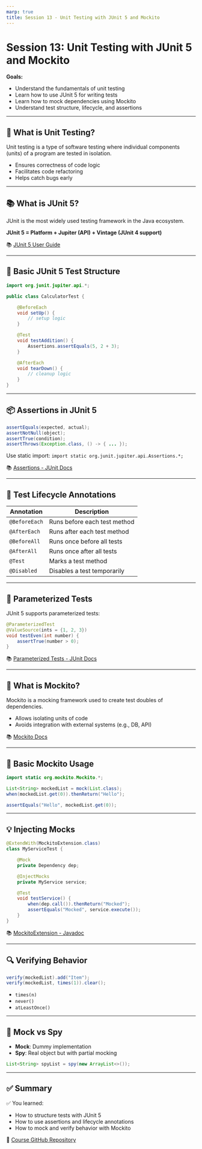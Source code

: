 ```yaml
---
marp: true
title: Session 13 - Unit Testing with JUnit 5 and Mockito
---
```


# Session 13: Unit Testing with JUnit 5 and Mockito

**Goals:**
- Understand the fundamentals of unit testing
- Learn how to use JUnit 5 for writing tests
- Learn how to mock dependencies using Mockito
- Understand test structure, lifecycle, and assertions

---

## 🧪 What is Unit Testing?

Unit testing is a type of software testing where individual components (units) of a program are tested in isolation.

- Ensures correctness of code logic
- Facilitates code refactoring
- Helps catch bugs early

---

## 📚 What is JUnit 5?

JUnit is the most widely used testing framework in the Java ecosystem.

**JUnit 5 = Platform + Jupiter (API) + Vintage (JUnit 4 support)**

📚 [JUnit 5 User Guide](https://junit.org/junit5/docs/current/user-guide/)

---

## 🚀 Basic JUnit 5 Test Structure

```java
import org.junit.jupiter.api.*;

public class CalculatorTest {

    @BeforeEach
    void setUp() {
        // setup logic
    }

    @Test
    void testAddition() {
        Assertions.assertEquals(5, 2 + 3);
    }

    @AfterEach
    void tearDown() {
        // cleanup logic
    }
}
```

---

## 📦 Assertions in JUnit 5

```java
assertEquals(expected, actual);
assertNotNull(object);
assertTrue(condition);
assertThrows(Exception.class, () -> { ... });
```

Use static import: `import static org.junit.jupiter.api.Assertions.*;`

📚 [Assertions - JUnit Docs](https://junit.org/junit5/docs/current/api/org.junit.jupiter.api/org/junit/jupiter/api/Assertions.html)

---

## 🔁 Test Lifecycle Annotations

| Annotation       | Description                     |
|------------------|---------------------------------|
| `@BeforeEach`    | Runs before each test method    |
| `@AfterEach`     | Runs after each test method     |
| `@BeforeAll`     | Runs once before all tests      |
| `@AfterAll`      | Runs once after all tests       |
| `@Test`          | Marks a test method             |
| `@Disabled`      | Disables a test temporarily     |

---

## 📌 Parameterized Tests

JUnit 5 supports parameterized tests:

```java
@ParameterizedTest
@ValueSource(ints = {1, 2, 3})
void testEven(int number) {
    assertTrue(number > 0);
}
```

📚 [Parameterized Tests - JUnit Docs](https://junit.org/junit5/docs/current/user-guide/#writing-tests-parameterized-tests)

---

## 🧰 What is Mockito?

Mockito is a mocking framework used to create test doubles of dependencies.

- Allows isolating units of code
- Avoids integration with external systems (e.g., DB, API)

📚 [Mockito Docs](https://site.mockito.org/)

---

## 🔄 Basic Mockito Usage

```java
import static org.mockito.Mockito.*;

List<String> mockedList = mock(List.class);
when(mockedList.get(0)).thenReturn("Hello");

assertEquals("Hello", mockedList.get(0));
```

---

## 💡 Injecting Mocks

```java
@ExtendWith(MockitoExtension.class)
class MyServiceTest {

    @Mock
    private Dependency dep;

    @InjectMocks
    private MyService service;

    @Test
    void testService() {
        when(dep.call()).thenReturn("Mocked");
        assertEquals("Mocked", service.execute());
    }
}
```

📚 [MockitoExtension - Javadoc](https://javadoc.io/doc/org.mockito/mockito-junit-jupiter/latest/org/mockito/junit/jupiter/MockitoExtension.html)

---

## 🔍 Verifying Behavior

```java
verify(mockedList).add("Item");
verify(mockedList, times(1)).clear();
```

- `times(n)`
- `never()`
- `atLeastOnce()`

---

## 🧪 Mock vs Spy

- **Mock**: Dummy implementation
- **Spy**: Real object but with partial mocking

```java
List<String> spyList = spy(new ArrayList<>());
```

---

## ✅ Summary

✅ You learned:
- How to structure tests with JUnit 5
- How to use assertions and lifecycle annotations
- How to mock and verify behavior with Mockito

🔗 [Course GitHub Repository](https://github.com/NSCarvalho/java-training-course)
